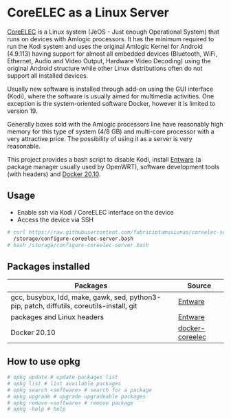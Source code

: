 # CoreELEC as a Linux Server

[CoreELEC](https://coreelec.org) is a Linux system (JeOS - Just enough Operational System) that runs on devices with Amlogic processors. It has the minimum required to run the Kodi system and uses the original Amlogic Kernel for Android (4.9.113) having support for almost all embedded devices (Bluetooth, WiFi, Ethernet, Audio and Video Output, Hardware Video Decoding) using the original Android structure while other Linux distributions often do not support all installed devices.

Usually new software is installed through add-on using the GUI interface (Kodi), where the software is usually aimed for multimedia activities. One exception is the system-oriented software Docker, however it is limited to version 19.

Generally boxes sold with the Amlogic processors line have reasonably high memory for this type of system (4/8 GB) and multi-core processor with a very attractive price. The possibility of using it as a server is very reasonable. 

This project provides a bash script to disable Kodi, install [Entware](https://github.com/Entware/Entware/wiki) (a package manager usually used by OpenWRT), software development tools (with headers) and [Docker 20.10](https://github.com/fabriciotamusiunas/docker-coreelec).

## Usage

- Enable ssh via Kodi / CoreELEC interface on the device
- Access the device via SSH

```bash
# curl https://raw.githubusercontent.com/fabriciotamusiunas/coreelec-server/main/configure-coreelec-server.bash -o \
  /storage/configure-coreelec-server.bash
# bash /storage/configure-coreelec-server.bash
```

## Packages installed

Packages | Source
---------|-------
gcc, busybox, ldd, make, gawk, sed, python3-pip, patch, diffutils, coreutils-install, git | [Entware](https://github.com/Entware/Entware/wiki)
packages and Linux headers | [Entware](https://github.com/Entware/Entware/wiki)
Docker 20.10 | [docker-coreelec](https://github.com/fabriciotamusiunas/docker-coreelec)

## How to use opkg

```bash
# opkg update # update packages list
# opkg list # list available packages
# opkg search <software> # search for a package
# opkg upgrade # upgrade upgradeable packages
# opkg remove <software> # remove package
# opkg -help # help
```

